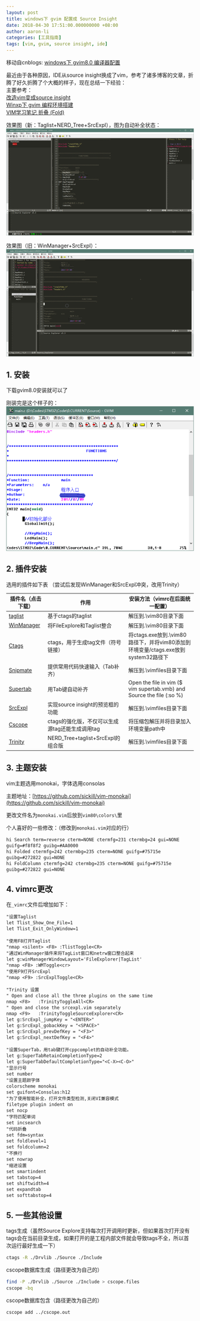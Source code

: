 ```yaml
---
layout: post
title: windows下 gvim 配置成 Source Insight
date: 2018-04-30 17:51:00.000000000 +08:00
author: aaron-li
categories: [工具指南]
tags: [vim, gvim, source insight, ide]
---
```

移动自cnblogs: [windows下 gvim8.0 编译器配置](https://www.cnblogs.com/ac2sherry/p/8973649.html)

最近由于各种原因，IDE从source insight换成了vim，参考了诸多博客的文章，折腾了好久折腾了个大概的样子，现在总结一下经验：  
主要参考：  
[改造vim变成source insight](http://qiweiyou1982.blog.163.com/blog/static/14164218620132112548476/)  
[Winxp下 gvim 编程环境搭建](https://blog.csdn.net/minico/article/details/1938050)  
[VIM学习笔记 折叠 (Fold)](https://zhuanlan.zhihu.com/p/27473875)  

效果图（新：Taglist+NERD_Tree+SrcExpl），图为自动补全状态：  
![](/assets/img/posts/2018-04-30-windows-gvim/1146999-20180505011713950-2038894543.png)

效果图（旧：WinManager+SrcExpl）：  
![](/assets/img/posts/2018-04-30-windows-gvim/1146999-20180430173055152-253098202.png)





## 1. 安装

下载gvim8.0安装就可以了

刚装完是这个样子的：  
![](/assets/img/posts/2018-04-30-windows-gvim/1146999-20180430173011463-1517323194.png)

## 2. 插件安装

选用的插件如下表 （尝试后发现WinManager和SrcExpl冲突，改用Trinity）

| 插件名（点击下载）                                               | 作用                                            | 安装方法（vimrc在后面统一配置）                                                   |
| ---------------------------------------------------------------- | ----------------------------------------------- | --------------------------------------------------------------------------------- |
| [taglist](http://www.vim.org/scripts/script.php?script_id=273)   | 基于ctags的taglist                              | 解压到.\vim80目录下面                                                             |
| [WinManager](http://www.vim.org/scripts/script.php?script_id=95) | 将FileExplore和Taglist整合                      | 解压到.\vim80目录下面                                                             |
| [Ctags](http://ctags.sourceforge.net)                            | ctags，用于生成tag文件（符号链接）              | 将ctags.exe放到.\vim80路径下，并将vim80添加到环境变量/ctags.exe放到system32路径下 |
| [Snipmate](http://www.vim.org/scripts/script.php?script_id=2540) | 提供常用代码快速输入（Tab补齐）                 | 解压到.\vimfiles目录下面                                                          |
| [Supertab](http://www.vim.org/scripts/script.php?script_id=1643) | 用Tab键自动补齐                                 | Open the file in vim ($ vim supertab.vmb) and Source the file (:so %)             |
| [SrcExpl](http://www.vim.org/scripts/script.php?script_id=2179)  | 实现source insight的预览框的功能                | 解压到.\vimfiles目录下面                                                          |
| [Cscope](http://sourceforge.net/projects/mslk/files/)            | ctags的强化版，不仅可以生成源tag还能生成调用tag | 将压缩包解压并将目录加入环境变量path中                                            |
| [Trinity](http://www.vim.org/scripts/script.php?script_id=2347)  | NERD_Tree+taglist+SrcExpl的组合版               | 解压到.\vimfiles目录下面                                                          |

## 3. 主题安装

vim主题选用monokai，字体选用consolas

主题地址：[https://github.com/sickill/vim-monokai](https://github.com/sickill/vim-monokai)

更改文件名为`monokai.vim`后放到`vim80\colors\`里

个人喜好的一些修改：（修改到`monokai.vim`对应的行）
```vim
hi Search term=reverse cterm=NONE ctermfg=231 ctermbg=24 gui=NONE guifg=#f8f8f2 guibg=#AA0000
hi Folded ctermfg=242 ctermbg=235 cterm=NONE guifg=#75715e guibg=#272822 gui=NONE
hi FoldColumn ctermfg=242 ctermbg=235 cterm=NONE guifg=#75715e guibg=#272822 gui=NONE
```

## 4. vimrc更改

在`_vimrc`文件后增加如下：

```vim
"设置Taglist
let Tlist_Show_One_File=1
let Tlist_Exit_OnlyWindow=1
 
"使用F8打开Taglist
"nmap <silent> <F8> :TlistToggle<CR>
"通过WinManager插件来将TagList窗口和netrw窗口整合起来
let g:winManagerWindowLayout='FileExplorer|TagList'
"nmap <F8> :WMToggle<cr>
"使用F9打开SrcExpl
"nmap <F9> :SrcExplToggle<CR>
 
"Trinity 设置
" Open and close all the three plugins on the same time
nmap <F8>   :TrinityToggleAll<CR>
" Open and close the srcexpl.vim separately
nmap <F9>   :TrinityToggleSourceExplorer<CR>
let g:SrcExpl_jumpKey = "<ENTER>"
let g:SrcExpl_gobackKey = "<SPACE>"
let g:SrcExpl_prevDefKey = "<F3>"
let g:SrcExpl_nextDefKey = "<F4>"
 
"设置SuperTab，用tab键打开cppcomplet的自动补全功能。
let g:SuperTabRetainCompletionType=2
let g:SuperTabDefaultCompletionType="<C-X><C-O>"
"显示行号
set number
"设置主题颜字体
colorscheme monokai
set guifont=Consolas:h12
"为了使用智能补全，打开文件类型检测,关闭VI兼容模式
filetype plugin indent on
set nocp
"字符匹配单词
set incsearch
"代码折叠
set fdm=syntax
set foldlevel=1
set foldcolumn=2
"不换行
set nowrap
"缩进设置
set smartindent
set tabstop=4
set shiftwidth=4
set expandtab
set softtabstop=4
```

## 5. 一些其他设置

tags生成（虽然Source Explore支持每次打开调用时更新，但如果首次打开没有tags会在当前目录生成，如果打开的是工程内部文件就会导致tags不全，所以首次运行最好生成一下）

```bash
ctags -R ./Drvlib ./Source ./Include
```

cscope数据库生成（路径更改为自己的）

```bash
find -P ./Drvlib ./Source ./Include > cscope.files
cscope -bq
```

cscope数据库包含（路径更改为自己的）

```bash
cscope add ../cscope.out
```
